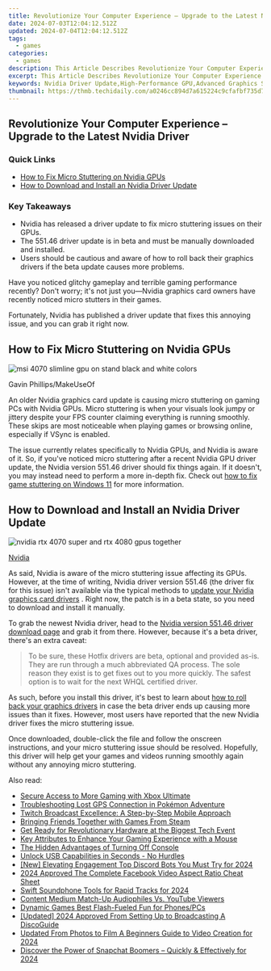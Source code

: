 ```yaml
---
title: Revolutionize Your Computer Experience – Upgrade to the Latest Nvidia Driver
date: 2024-07-03T12:04:12.512Z
updated: 2024-07-04T12:04:12.512Z
tags:
  - games
categories:
  - games
description: This Article Describes Revolutionize Your Computer Experience – Upgrade to the Latest Nvidia Driver
excerpt: This Article Describes Revolutionize Your Computer Experience – Upgrade to the Latest Nvidia Driver
keywords: Nvidia Driver Update,High-Performance GPU,Advanced Graphics Support,Optimized Computing Systems,Enhanced Gaming Experience,Latest Tech Upgrades,Superior PC Performance
thumbnail: https://thmb.techidaily.com/a0246cc894d7a615224c9cfafbf735d7ae91af7484c893010169a35a5fa1ec78.jpg
---
```


## Revolutionize Your Computer Experience – Upgrade to the Latest Nvidia Driver

### Quick Links

* [How to Fix Micro Stuttering on Nvidia GPUs](#how-to-fix-micro-stuttering-on-nvidia-gpus)
* [How to Download and Install an Nvidia Driver Update](#how-to-download-and-install-an-nvidia-driver-update)

### Key Takeaways

* Nvidia has released a driver update to fix micro stuttering issues on their GPUs.
* The 551.46 driver update is in beta and must be manually downloaded and installed.
* Users should be cautious and aware of how to roll back their graphics drivers if the beta update causes more problems.

 Have you noticed glitchy gameplay and terrible gaming performance recently? Don't worry; it's not just you—Nvidia graphics card owners have recently noticed micro stutters in their games.

 Fortunately, Nvidia has published a driver update that fixes this annoying issue, and you can grab it right now.

## How to Fix Micro Stuttering on Nvidia GPUs

![msi 4070 slimline gpu on stand black and white colors](https://static1.makeuseofimages.com/wordpress/wp-content/uploads/wm/2023/09/msi-4070-slimline-gpu-on-stand-black-and-white-colors.JPG)

 Gavin Phillips/MakeUseOf

 An older Nvidia graphics card update is causing micro stuttering on gaming PCs with Nvidia GPUs. Micro stuttering is when your visuals look jumpy or jittery despite your FPS counter claiming everything is running smoothly. These skips are most noticeable when playing games or browsing online, especially if VSync is enabled.

 The issue currently relates specifically to Nvidia GPUs, and Nvidia is aware of it. So, if you've noticed micro stuttering after a recent Nvidia GPU driver update, the Nvidia version 551.46 driver should fix things again. If it doesn't, you may instead need to perform a more in-depth fix. Check out [how to fix game stuttering on Windows 11](https://www.makeuseof.com/windows-11-game-stutter-fix/) for more information.

## How to Download and Install an Nvidia Driver Update

![nvidia rtx 4070 super and rtx 4080 gpus together](https://static1.makeuseofimages.com/wordpress/wp-content/uploads/2024/01/nvidia-rtx-4070-super-and-rtx-4080-gpus-together.jpg)

[Nvidia](https://nvidianews.nvidia.com/news/geforce-rtx-40-super-series)

 As said, Nvidia is aware of the micro stuttering issue affecting its GPUs. However, at the time of writing, Nvidia driver version 551.46 (the driver fix for this issue) isn't available via the typical methods to [update your Nvidia graphics card drivers](https://www.makeuseof.com/how-update-nvidia-graphics-card-drivers-windows/) . Right now, the patch is in a beta state, so you need to download and install it manually.

 To grab the newest Nvidia driver, head to the [Nvidia version 551.46 driver download page](https://nvidia.custhelp.com/app/answers/detail/a%5Fid/5519?=&linkId=100000240085402) and grab it from there. However, because it's a beta driver, there's an extra caveat:

> To be sure, these Hotfix drivers are beta, optional and provided as-is. They are run through a much abbreviated QA process. The sole reason they exist is to get fixes out to you more quickly. The safest option is to wait for the next WHQL certified driver.

 As such, before you install this driver, it's best to learn about [how to roll back your graphics drivers](https://www.makeuseof.com/how-to-roll-back-a-driver-in-windows-10/) in case the beta driver ends up causing more issues than it fixes. However, most users have reported that the new Nvidia driver fixes the micro stuttering issue.

 Once downloaded, double-click the file and follow the onscreen instructions, and your micro stuttering issue should be resolved. Hopefully, this driver will help get your games and videos running smoothly again without any annoying micro stuttering.


<ins class="adsbygoogle"
     style="display:block"
     data-ad-format="autorelaxed"
     data-ad-client="ca-pub-7571918770474297"
     data-ad-slot="1223367746"></ins>



<ins class="adsbygoogle"
     style="display:block"
     data-ad-client="ca-pub-7571918770474297"
     data-ad-slot="8358498916"
     data-ad-format="auto"
     data-full-width-responsive="true"></ins>

<span class="atpl-alsoreadstyle">Also read:</span>
<div><ul>
<li><a href="https://games-able.techidaily.com/secure-access-to-more-gaming-with-xbox-ultimate/"><u>Secure Access to More Gaming with Xbox Ultimate</u></a></li>
<li><a href="https://games-able.techidaily.com/troubleshooting-lost-gps-connection-in-pokemon-adventure/"><u>Troubleshooting Lost GPS Connection in Pokémon Adventure</u></a></li>
<li><a href="https://games-able.techidaily.com/twitch-broadcast-excellence-a-step-by-step-mobile-approach/"><u>Twitch Broadcast Excellence: A Step-by-Step Mobile Approach</u></a></li>
<li><a href="https://games-able.techidaily.com/bringing-friends-together-with-games-from-steam/"><u>Bringing Friends Together with Games From Steam</u></a></li>
<li><a href="https://games-able.techidaily.com/get-ready-for-revolutionary-hardware-at-the-biggest-tech-event/"><u>Get Ready for Revolutionary Hardware at the Biggest Tech Event</u></a></li>
<li><a href="https://games-able.techidaily.com/key-attributes-to-enhance-your-gaming-experience-with-a-mouse/"><u>Key Attributes to Enhance Your Gaming Experience with a Mouse</u></a></li>
<li><a href="https://games-able.techidaily.com/the-hidden-advantages-of-turning-off-console/"><u>The Hidden Advantages of Turning Off Console</u></a></li>
<li><a href="https://driver-install.techidaily.com/unlock-usb-capabilities-in-seconds-no-hurdles/"><u>Unlock USB Capabilities in Seconds - No Hurdles</u></a></li>
<li><a href="https://discord-videos.techidaily.com/new-elevating-engagement-top-discord-bots-you-must-try-for-2024/"><u>[New] Elevating Engagement  Top Discord Bots You Must Try for 2024</u></a></li>
<li><a href="https://ai-video-tools.techidaily.com/2024-approved-the-complete-facebook-video-aspect-ratio-cheat-sheet/"><u>2024 Approved The Complete Facebook Video Aspect Ratio Cheat Sheet</u></a></li>
<li><a href="https://fox-hovers.techidaily.com/swift-soundphone-tools-for-rapid-tracks-for-2024/"><u>Swift Soundphone Tools for Rapid Tracks for 2024</u></a></li>
<li><a href="https://extra-resources.techidaily.com/content-medium-match-up-audiophiles-vs-youtube-viewers/"><u>Content Medium Match-Up  Audiophiles Vs. YouTube Viewers</u></a></li>
<li><a href="https://extra-resources.techidaily.com/dynamic-games-best-flash-fueled-fun-for-phonespcs/"><u>Dynamic Games  Best Flash-Fueled Fun for Phones/PCs</u></a></li>
<li><a href="https://discord-videos.techidaily.com/updated-2024-approved-from-setting-up-to-broadcasting-a-discoguide/"><u>[Updated] 2024 Approved  From Setting Up to Broadcasting  A DiscoGuide</u></a></li>
<li><a href="https://smart-video-editing.techidaily.com/updated-from-photos-to-film-a-beginners-guide-to-video-creation-for-2024/"><u>Updated From Photos to Film A Beginners Guide to Video Creation for 2024</u></a></li>
<li><a href="https://snapchat-videos.techidaily.com/discover-the-power-of-snapchat-boomers-quickly-and-effectively-for-2024/"><u>Discover the Power of Snapchat Boomers – Quickly & Effectively for 2024</u></a></li>
</ul></div>
